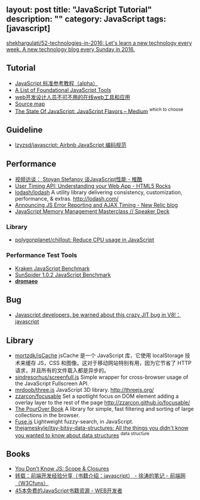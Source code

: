 layout: post
title: "JavaScript Tutorial"
description: ""
category: JavaScript
tags: [javascript]
---

[shekhargulati/52-technologies-in-2016: Let's learn a new technology every week. A new technology blog every Sunday in 2016.](https://github.com/shekhargulati/52-technologies-in-2016)

## Tutorial

- [JavaScript 标准参考教程（alpha）](http://javascript.ruanyifeng.com/#advanced)
- [A List of Foundational JavaScript Tools](https://www.codefellows.org/blogs/complete-list-of-javascript-tools)
- [web开发设计人员不可不用的在线web工具和应用](http://www.qianduan.net/web-development-and-design-staff-can-not-be-without-online-web-tools-and-applications.html)
- [Source map](http://javascript.ruanyifeng.com/tool/sourcemap.html)
- [The State Of JavaScript: JavaScript Flavors – Medium](https://medium.com/@sachagreif/the-state-of-javascript-javascript-flavors-1e02b0bfefb6#.gdb0jefch) <sup>which to choose</sup>

<!-- more -->

## Guideline

- [lzyzsd/javascript: Airbnb JavaScript 编码规范](https://github.com/lzyzsd/javascript#arrow-functions)

## Performance

- [视频访谈： Stoyan Stefanov 谈JavaScript性能 - 推酷](http://www.tuicool.com/articles/vEn6zm)
- [User Timing API: Understanding your Web App - HTML5 Rocks](http://www.html5rocks.com/en/tutorials/webperformance/usertiming/)
- [lodash/lodash](https://github.com/lodash/lodash) A utility library delivering consistency, customization, performance, & extras. <http://lodash.com/>
- [Announcing JS Error Reporting and AJAX Timing - New Relic blog](http://blog.newrelic.com/2014/03/13/javascript-error-reporting-ajax-timing-new-relic/)
- [JavaScript Memory Management Masterclass // Speaker Deck](https://speakerdeck.com/addyosmani/javascript-memory-management-masterclass)

### Library

- [polygonplanet/chillout: Reduce CPU usage in JavaScript](https://github.com/polygonplanet/chillout)

### Performance Test Tools

- [Kraken JavaScript Benchmark](http://kraken-mirror.googlecode.com/svn/trunk/kraken/hosted/kraken-1.1/driver.html)
- [SunSpider 1.0.2 JavaScript Benchmark](http://www.webkit.org/perf/sunspider/sunspider.html) 
- [**dromaeo**](http://dromaeo.com/)

## Bug

- [Javascript developers, be warned about this crazy JIT bug in V8!：javascript](https://www.reddit.com/r/javascript/comments/4oxtgk/javascript_developers_be_warned_about_this_crazy/)

## Library

- [mortzdk/jsCache](https://github.com/mortzdk/jsCache) jsCache 是一个 JavaScript 库，它使用 localStorage 技术来缓存 JS，CSS 和图像。这对于移动网站特别有用，因为它节省了 HTTP 请求，并且所有的文件载入都是异步的。
- [sindresorhus/screenfull.js](https://github.com/sindresorhus/screenfull.js) Simple wrapper for cross-browser usage of the JavaScript Fullscreen API.
- [mrdoob/three.js](https://github.com/mrdoob/three.js) JavaScript 3D library. <http://threejs.org/>
- [zzarcon/focusable](https://github.com/zzarcon/focusable) Set a spotlight focus on DOM element adding a overlay layer to the rest of the page <http://zzarcon.github.io/focusable/>
- [The PourOver Book](http://newsdev.github.io/pourover/) A library for simple, fast filtering and sorting of large collections in the browser.
- [Fuse.js](http://github.com/krisk/fuse) Lightweight fuzzy-search, in JavaScript.
- [thejameskyle/itsy-bitsy-data-structures: All the things you didn't know you wanted to know about data structures](https://github.com/thejameskyle/itsy-bitsy-data-structures) <sup>data structure</sup>

## Books

- [You Don’t Know JS: Scope & Closures](http://www.salttiger.com/you-dont-know-js-scope-and-closures/)
- [转载：前端开发经验分享（书籍介绍：javascript） - 徐涛的笔记 - 前端网（W3Cfuns）](http://www.w3cfuns.com/blog-5431260-5398544.html)
- [45本免费的JavaScript书籍资源 - WEB开发者](http://www.admin10000.com/document/3672.html)